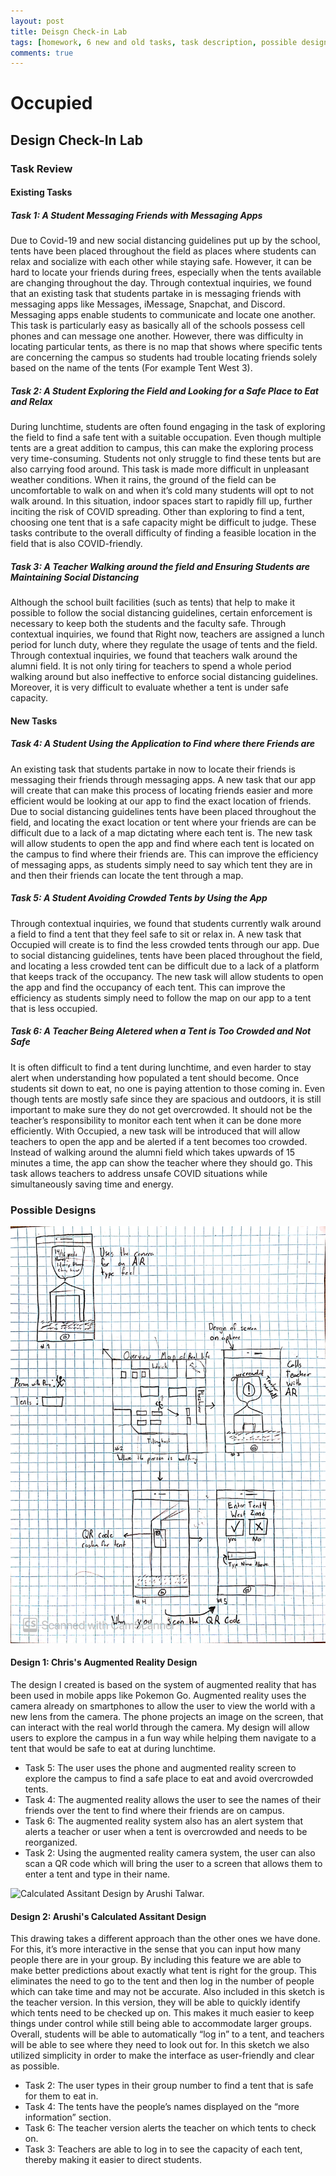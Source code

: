 ```yaml
---
layout: post
title: Deisgn Check-in Lab
tags: [homework, 6 new and old tasks, task description, possible designs, design descriptions]
comments: true
---
```


# Occupied

## Design Check-In Lab

### Task Review 
#### Existing Tasks
##### Task 1: A Student Messaging Friends with Messaging Apps
Due to Covid-19 and new social distancing guidelines put up by the school, tents have been placed throughout the field as places where students can relax and socialize with each other while staying safe. However, it can be hard to locate your friends during frees, especially when the tents available are changing throughout the day. Through contextual inquiries, we found that an existing task that students partake in is messaging friends with messaging apps like Messages, iMessage, Snapchat, and Discord. Messaging apps enable students to communicate and locate one another. This task is particularly easy as basically all of the schools possess cell phones and can message one another. However, there was difficulty in locating particular tents, as there is no map that shows where specific tents are concerning the campus so students had trouble locating friends solely based on the name of the tents (For example Tent West 3).

##### Task 2: A Student Exploring the Field and Looking for a Safe Place to Eat and Relax
During lunchtime, students are often found engaging in the task of exploring the field to find a safe tent with a suitable occupation. Even though multiple tents are a great addition to campus, this can make the exploring process very time-consuming. Students not only struggle to find these tents but are also carrying food around. This task is made more difficult in unpleasant weather conditions. When it rains, the ground of the field can be uncomfortable to walk on and when it’s cold many students will opt to not walk around. In this situation, indoor spaces start to rapidly fill up, further inciting the risk of COVID spreading. Other than exploring to find a tent, choosing one tent that is a safe capacity might be difficult to judge. These tasks contribute to the overall difficulty of finding a feasible location in the field that is also COVID-friendly. 

##### Task 3: A Teacher Walking around the field and Ensuring Students are Maintaining Social Distancing
Although the school built facilities (such as tents) that help to make it possible to follow the social distancing guidelines, certain enforcement is necessary to keep both the students and the faculty safe. Through contextual inquiries, we found that Right now, teachers are assigned a lunch period for lunch duty, where they regulate the usage of tents and the field. Through contextual inquiries, we found that teachers walk around the alumni field. It is not only tiring for teachers to spend a whole period walking around but also ineffective to enforce social distancing guidelines. Moreover, it is very difficult to evaluate whether a tent is under safe capacity. 

#### New Tasks
##### Task 4: A Student Using the Application to Find where there Friends are
An existing task that students partake in now to locate their friends is messaging their friends through messaging apps. A new task that our app will create that can make this process of locating friends easier and more efficient would be looking at our app to find the exact location of friends. Due to social distancing guidelines tents have been placed throughout the field, and locating the exact location or tent where your friends are can be difficult due to a lack of a map dictating where each tent is. The new task will allow students to open the app and find where each tent is located on the campus to find where their friends are. This can improve the efficiency of messaging apps, as students simply need to say which tent they are in and then their friends can locate the tent through a map. 

##### Task 5: A Student Avoiding Crowded Tents by Using the App
Through contextual inquiries, we found that students currently walk around a field to find a tent that they feel safe to sit or relax in. A new task that Occupied will create is to find the less crowded tents through our app. Due to social distancing guidelines, tents have been placed throughout the field, and locating a less crowded tent can be difficult due to a lack of a platform that keeps track of the occupancy. The new task will allow students to open the app and find the occupancy of each tent. This can improve the efficiency as students simply need to follow the map on our app to a tent that is less occupied. 

##### Task 6: A Teacher Being Aletered when a Tent is Too Crowded and Not Safe
It is often difficult to find a tent during lunchtime, and even harder to stay alert when understanding how populated a tent should become. Once students sit down to eat, no one is paying attention to those coming in. Even though tents are mostly safe since they are spacious and outdoors, it is still important to make sure they do not get overcrowded. It should not be the teacher’s responsibility to monitor each tent when it can be done more efficiently. With Occupied, a new task will be introduced that will allow teachers to open the app and be alerted if a tent becomes too crowded. Instead of walking around the alumni field which takes upwards of 15 minutes a time, the app can show the teacher where they should go. This task allows teachers to address unsafe COVID situations while simultaneously saving time and energy. 

### Possible Designs


![Augmented Reality Design by Chris Kaiser.](/images/Chris_Drawing.JPG)
#### Design 1: Chris's Augmented Reality Design
The design I created is based on the system of augmented reality that has been used in mobile apps like Pokemon Go. Augmented reality uses the camera already on smartphones to allow the user to view the world with a new lens from the camera. The phone projects an image on the screen, that can interact with the real world through the camera. My design will allow users to explore the campus in a fun way while helping them navigate to a tent that would be safe to eat at during lunchtime. 

- Task 5: The user uses the phone and augmented reality screen to explore the campus to find a safe place to eat and avoid overcrowded tents.
- Task 4: The augmented reality allows the user to see the names of their friends over the tent to find where their friends are on campus.
- Task 6: The augmented reality system also has an alert system that alerts a teacher or user when a tent is overcrowded and needs to be reorganized.
- Task 2: Using the augmented reality camera system, the user can also scan a QR code which will bring the user to a screen that allows them to enter a tent and type in their name.


![Calculated Assitant Design by Arushi Talwar.](/images/Arushi_Drawing.JPG)
#### Design 2: Arushi's Calculated Assitant Design
This drawing takes a different approach than the other ones we have done. For this, it’s more interactive in the sense that you can input how many people there are in your group. By including this feature we are able to make better predictions about exactly what tent is right for the group. This eliminates the need to go to the tent and then log in the number of people which can take time and may not be accurate. Also included in this sketch is the teacher version. In this version, they will be able to quickly identify which tents need to be checked up on. This makes it much easier to keep things under control while still being able to accommodate larger groups. Overall, students will be able to automatically “log in” to a tent, and teachers will be able to see where they need to look out for. In this sketch we also utilized simplicity in order to make the interface as user-friendly and clear as possible.

- Task 2: The user types in their group number to find a tent that is safe for them to eat in.
- Task 4: The tents have the people’s names displayed on the “more information” section.
- Task 6: The teacher version alerts the teacher on which tents to check on.
- Task 3: Teachers are able to log in to see the capacity of each tent, thereby making it easier to direct students.

